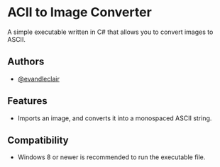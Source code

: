 
# ACII to Image Converter

A simple executable written in C# that allows you to convert images to ASCII. 


## Authors

- [@evandleclair](https://github.com/Evandleclair)


## Features

- Imports an image, and converts it into a monospaced ASCII string.

## Compatibility

- Windows 8 or newer is recommended to run the executable file. 
